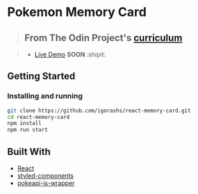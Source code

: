# Pokemon Memory Card

> ## From The Odin Project's [curriculum](https://www.theodinproject.com/lessons/memory-card)

> - [Live Demo]() **SOON** :shipit:

## Getting Started

### Installing and running

```bash
git clone https://github.com/igorashs/react-memory-card.git
cd react-memory-card
npm install
npm run start
```

## Built With

- [React](https://reactjs.org/)
- [styled-components](https://styled-components.com/)
- [pokeapi-js-wrapper](https://github.com/PokeAPI/pokeapi-js-wrapper)

